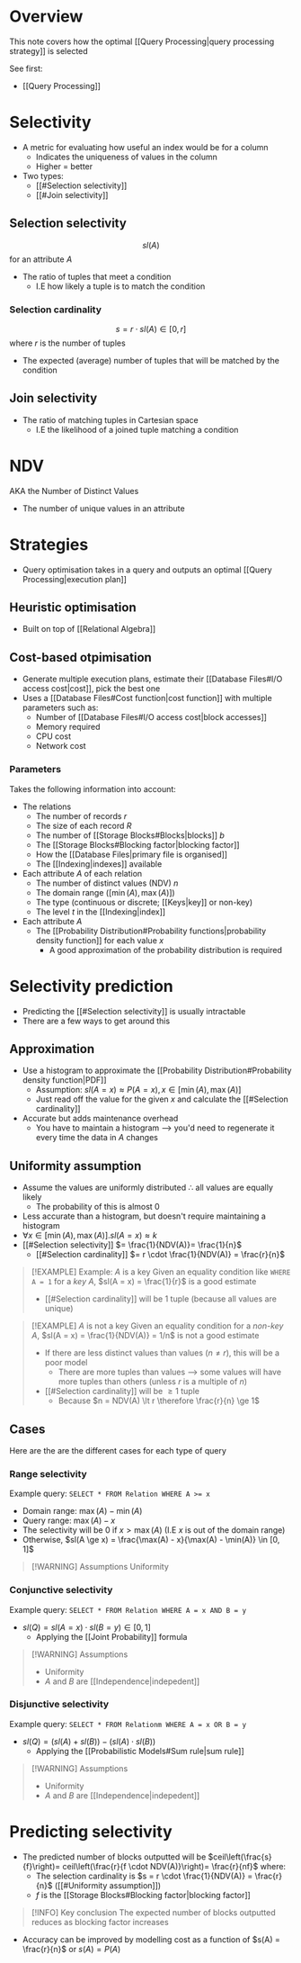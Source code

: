 # Overview
This note covers how the optimal [[Query Processing|query processing strategy]] is selected

See first:
- [[Query Processing]]

# Selectivity
- A metric for evaluating how useful an index would be for a column
	- Indicates the uniqueness of values in the column
	- Higher = better
- Two types:
	- [[#Selection selectivity]]
	- [[#Join selectivity]]

## Selection selectivity
$$sl(A)$$ for an attribute $A$

- The ratio of tuples that meet a condition
	- I.E how likely a tuple is to match the condition

### Selection cardinality
$$s = r \cdot sl(A) \in [0, r]$$
where $r$ is the number of tuples

- The expected (average) number of tuples that will be matched by the condition

## Join selectivity
- The ratio of matching tuples in Cartesian space
	- I.E the likelihood of a joined tuple matching a condition

# NDV
AKA the Number of Distinct Values

- The number of unique values in an attribute

# Strategies
- Query optimisation takes in a query and outputs an optimal [[Query Processing|execution plan]]

## Heuristic optimisation
- Built on top of [[Relational Algebra]]

## Cost-based otpimisation
- Generate multiple execution plans, estimate their [[Database Files#I/O access cost|cost]], pick the best one
- Uses a [[Database Files#Cost function|cost function]] with multiple parameters such as:
	- Number of [[Database Files#I/O access cost|block accesses]]
	- Memory required
	- CPU cost
	- Network cost

### Parameters
Takes the following information into account:
- The relations
	- The number of records $r$
	- The size of each record $R$
	- The number of [[Storage Blocks#Blocks|blocks]] $b$
	- The [[Storage Blocks#Blocking factor|blocking factor]]
	- How the [[Database Files|primary file is organised]]
	- The [[Indexing|indexes]] available
- Each attribute $A$ of each relation
	- The number of distinct values (NDV) $n$
	- The domain range ($[\min(A), \max(A)]$)
	- The type (continuous or discrete; [[Keys|key]] or non-key)
	- The level $t$ in the [[Indexing|index]]
- Each attribute $A$
	- The [[Probability Distribution#Probability functions|probability density function]] for each value $x$
		- A good approximation of the probability distribution is required

# Selectivity prediction
- Predicting the [[#Selection selectivity]] is usually intractable
- There are a few ways to get around this

## Approximation
- Use a histogram to approximate the [[Probability Distribution#Probability density function|PDF]]
	- Assumption: $sl(A = x) \approx P(A = x), x \in [\min(A), \max(A)]$
	- Just read off the value for the given $x$ and calculate the [[#Selection cardinality]]
- Accurate but adds maintenance overhead
	- You have to maintain a histogram --> you'd need to regenerate it every time the data in $A$ changes

## Uniformity assumption
- Assume the values are uniformly distributed $\therefore$ all values are equally likely
	- The probability of this is almost 0
- Less accurate than a histogram, but doesn't require maintaining a histogram
- $\forall x \in [\min(A), \max(A)] . sl(A = x) \approx k$
- [[#Selection selectivity]] $= \frac{1}{NDV(A)}= \frac{1}{n}$
	- [[#Selection cardinality]] $= r \cdot \frac{1}{NDV(A)} = \frac{r}{n}$

> [!EXAMPLE] Example: $A$ is a key
> Given an equality condition like `WHERE A = 1` for a *key* $A$, $sl(A = x) = \frac{1}{r}$ is a good estimate
> - [[#Selection cardinality]] will be 1 tuple (because all values are unique)

> [!EXAMPLE] $A$ is not a key
> Given an equality condition for a *non-key* $A$, $sl(A = x) = \frac{1}{NDV(A)} = 1/n$ is not a good estimate
> - If there are less distinct values than values ($n \ne r$), this will be a poor model
> 	- There are more tuples than values --> some values will have more tuples than others (unless $r$ is a multiple of $n$)
> - [[#Selection cardinality]] will be $\ge 1$ tuple
> 	- Because $n = NDV(A) \lt r \therefore \frac{r}{n} \ge 1$

## Cases
Here are the are the different cases for each type of query
### Range selectivity
Example query: `SELECT * FROM Relation WHERE A >= x`

- Domain range: $\max(A) - \min(A)$
- Query range: $\max(A) - x$
- The selectivity will be $0$ if $x > \max(A)$ (I.E $x$ is out of the domain  range)
- Otherwise, $sl(A \ge x) = \frac{\max(A) - x}{\max(A) - \min(A)} \in [0, 1]$

> [!WARNING] Assumptions
> Uniformity


### Conjunctive selectivity
Example query: `SELECT * FROM Relation WHERE A = x AND B = y`

- $sl(Q) = sl(A = x) \cdot sl(B = y) \in [0, 1]$
	- Applying the [[Joint Probability]] formula

> [!WARNING] Assumptions
> - Uniformity
> - $A$ and $B$ are [[Independence|indepedent]]

### Disjunctive selectivity
Example query: `SELECT * FROM Relationm WHERE A = x OR B = y`

- $sl(Q) = \left(sl(A) + sl(B)\right) - (sl(A) \cdot sl(B))$
	- Applying the [[Probabilistic Models#Sum rule|sum rule]]

> [!WARNING] Assumptions
> - Uniformity
> - $A$ and $B$ are [[Independence|indepedent]]

# Predicting selectivity
- The predicted number of blocks outputted will be $ceil\left(\frac{s}{f}\right)= ceil\left(\frac{r}{f \cdot NDV(A)}\right)= \frac{r}{nf}$ where:
	- The selection cardinality is $s = r \cdot \frac{1}{NDV(A)} = \frac{r}{n}$ ([[#Uniformity assumption]])
	- $f$ is the [[Storage Blocks#Blocking factor|blocking factor]]

> [!INFO] Key conclusion
> The expected number of blocks outputted reduces as blocking factor increases

- Accuracy can be improved by modelling cost as a function of $s(A) = \frac{r}{n}$ or $s(A) = P(A)$